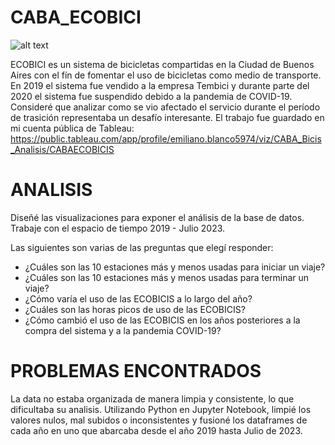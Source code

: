 # CABA_ECOBICI

![alt text]([https://buenosaires.gob.ar/sites/default/files/media/image/2016/10/05/9a93d14e4037b8ab458867cc6a6e6494e6cffaa3.jpg])

ECOBICI es un sistema de bicicletas compartidas en la Ciudad de Buenos Aires con el fín de fomentar el uso de bicicletas como medio de transporte. En 2019 el sistema fue vendido a la empresa Tembici y durante parte del 2020 el sistema fue suspendido debido a la pandemia de COVID-19. Consideré que analizar como se vio afectado el servicio durante el período de trasición representaba un desafío interesante. El trabajo fue guardado en mi cuenta pública de Tableau: https://public.tableau.com/app/profile/emiliano.blanco5974/viz/CABA_Bicis_Analisis/CABAECOBICIS

# ANALISIS

Diseñé las visualizaciones para exponer el análisis de la base de datos. Trabaje con el espacio de tiempo 2019 - Julio 2023.

Las siguientes son varias de las preguntas que elegí responder:

* ¿Cuáles son las 10 estaciones más y menos usadas para iniciar un viaje?
* ¿Cuáles son las 10 estaciones más y menos usadas para terminar un viaje?
* ¿Cómo varía el uso de las ECOBICIS a lo largo del año?
* ¿Cuáles son las horas picos de uso de las ECOBICIS?
* ¿Cómo cambió el uso de las ECOBICIS en los años posteriores a la compra del sistema y a la pandemia COVID-19?

# PROBLEMAS ENCONTRADOS

La data no estaba organizada de manera limpia y consistente, lo que dificultaba su analisis. 
Utilizando Python en Jupyter Notebook, limpié los valores nulos, mal subidos o inconsistentes y fusioné los dataframes
de cada año en uno que abarcaba desde el año 2019 hasta Julio de 2023.

